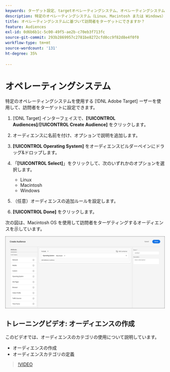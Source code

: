 ```yaml
---
keywords: ターゲット設定、targetオペレーティングシステム、オペレーティングシステム、target os、os、target linux、linux、ターゲットウィンドウ、windows、target Macintosh、Macintosh、mac、ターゲットmac、win、ターゲットwin
description: 特定のオペレーティングシステム（Linux、Macintosh または Windows）を使用する訪問者をターゲットにする方法を説明します。
title: オペレーティングシステムに基づいて訪問者をターゲットにできますか？
feature: Audiences
exl-id: 0d6b6b1c-5c00-49f5-ae2b-c70eb3f713fc
source-git-commit: 293b2869957c2781be8272cfd0cc9f82d8e4f0f0
workflow-type: tm+mt
source-wordcount: '131'
ht-degree: 35%

---
```


# オペレーティングシステム

特定のオペレーティングシステムを使用する [!DNL Adobe Target] ーザーを使用して、訪問者をターゲットに設定できます。

1. [!DNL Target] インターフェイスで、**[!UICONTROL Audiences]**/**[!UICONTROL Create Audience]** をクリックします。
1. オーディエンスに名前を付け、オプションで説明を追加します。
1. **[!UICONTROL Operating System]** をオーディエンスビルダーペインにドラッグ&amp;ドロップします。
1. 「**[!UICONTROL Select]**」をクリックして、次のいずれかのオプションを選択します。

   * Linux
   * Macintosh
   * Windows

1. （任意）オーディエンスの追加ルールを設定します。
1. **[!UICONTROL Done]** をクリックします。

次の図は、Macintosh OS を使用して訪問者をターゲティングするオーディエンスを示しています。

![target_os 画像 ](assets/target_os.png)

## トレーニングビデオ: オーディエンスの作成

このビデオでは、オーディエンスのカテゴリの使用について説明しています。

* オーディエンスの作成
* オーディエンスカテゴリの定義

>[!VIDEO](https://video.tv.adobe.com/v/17392)
